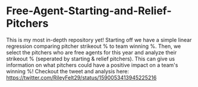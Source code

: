 # Free-Agent-Starting-and-Relief-Pitchers
This is my most in-depth repository yet! Starting off we have a simple linear regression comparing pitcher strikeout % to team winning %. Then, we select the pitchers who are free agents for this year and analyze their strikeout % (seperated by starting & relief pitchers). This can give us information on what pitchers could have a positive impact on a team's winning %!
Checkout the tweet and analysis here: https://twitter.com/RileyFelt29/status/1590053413945225216
